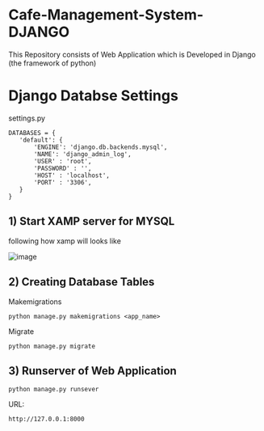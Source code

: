 # Cafe-Management-System-DJANGO
 This Repository consists of  Web Application which is Developed in Django (the framework of python)
 
 # Django Databse Settings
 
 settings.py
 
 ```
 DATABASES = {
    'default': {
        'ENGINE': 'django.db.backends.mysql',
        'NAME': 'django_admin_log',
        'USER' : 'root',
        'PASSWORD' : '',
        'HOST' : 'localhost',
        'PORT' : '3306',
    }
}
```
 
 ## 1) Start XAMP server for MYSQL
following how xamp will looks like

![image](https://user-images.githubusercontent.com/80707427/161841017-8d302d2c-33f5-43b9-826b-38f1a0d86fcb.png)

 ## 2) Creating Database Tables
 
Makemigrations

```
python manage.py makemigrations <app_name>
```

Migrate

```
python manage.py migrate
```


 ## 3) Runserver of Web Application
 
 ```
 python manage.py runsever
 ```
 URL:
 ```
 http://127.0.0.1:8000
 ```
 
